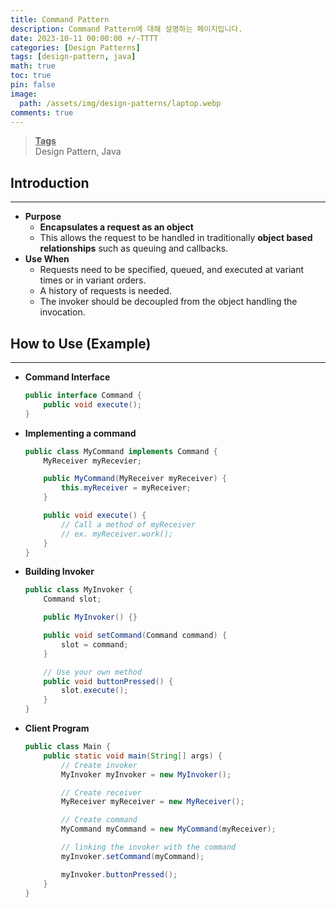 ```yaml
---
title: Command Pattern
description: Command Pattern에 대해 설명하는 페이지입니다.
date: 2023-10-11 00:00:00 +/-TTTT
categories: [Design Patterns]
tags: [design-pattern, java]
math: true
toc: true
pin: false
image:
  path: /assets/img/design-patterns/laptop.webp
comments: true
---
```


<blockquote class="prompt-info"><p><strong><u>Tags</u></strong> <br />
Design Pattern, Java</p></blockquote>

## Introduction

<hr />

- **Purpose**
  - **Encapsulates a request as an object**
  - This allows the request to be handled in traditionally **object based relationships** such as queuing and callbacks.
- **Use When**
  - Requests need to be specified, queued, and executed at variant times or in variant orders.
  - A history of requests is needed.
  - The invoker should be decoupled from the object handling the invocation.

## How to Use (Example)

<hr />

- **Command Interface**

  ```java
  public interface Command {
      public void execute();
  }
  ```

- **Implementing a command**

  ```java
  public class MyCommand implements Command {
      MyReceiver myRecevier;

      public MyCommand(MyReceiver myReceiver) {
          this.myReceiver = myReceiver;
      }

      public void execute() {
          // Call a method of myReceiver
          // ex. myReceiver.work();
      }
  }
  ```

- **Building Invoker**

  ```java
  public class MyInvoker {
      Command slot;

      public MyInvoker() {}

      public void setCommand(Command command) {
          slot = command;
      }

      // Use your own method
      public void buttonPressed() {
          slot.execute();
      }
  }
  ```

- **Client Program**

  ```java
  public class Main {
      public static void main(String[] args) {
          // Create invoker
          MyInvoker myInvoker = new MyInvoker();

          // Create receiver
          MyReceiver myReceiver = new MyReceiver();

          // Create command
          MyCommand myCommand = new MyCommand(myReceiver);

          // linking the invoker with the command
          myInvoker.setCommand(myCommand);

          myInvoker.buttonPressed();
      }
  }
  ```
